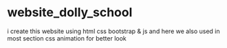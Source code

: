 # website_dolly_school
i create this website using html css bootstrap &amp; js and here we also used in most section css animation for better look 
